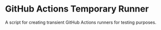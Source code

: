 # GitHub Actions Temporary Runner
A script for creating transient GitHub Actions runners for testing purposes.

